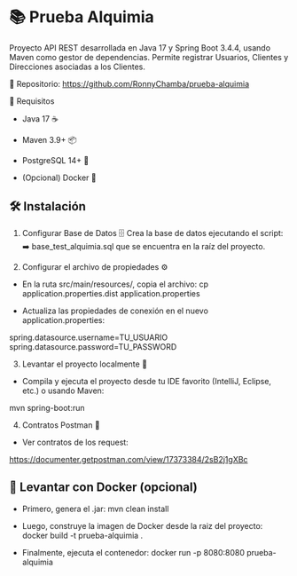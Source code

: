 
# 📚 Prueba Alquimia  

Proyecto API REST desarrollada en Java 17 y Spring Boot 3.4.4, usando Maven como gestor de dependencias.
Permite registrar Usuarios, Clientes y Direcciones asociadas a los Clientes.

🔗 Repositorio: https://github.com/RonnyChamba/prueba-alquimia

📌 Requisitos  
  - Java 17 ☕
  
  - Maven 3.9+ 📦
  
  - PostgreSQL 14+ 🐘
  
  - (Opcional) Docker 🐳

## 🛠️ Instalación  
1. Configurar Base de Datos 🗄️
Crea la base de datos ejecutando el script:  
➡️ base_test_alquimia.sql que se encuentra en la raíz del proyecto.


2. Configurar el archivo de propiedades ⚙️
- En la ruta src/main/resources/, copia el archivo:
cp application.properties.dist application.properties

- Actualiza las propiedades de conexión en el nuevo application.properties:

spring.datasource.username=TU_USUARIO
spring.datasource.password=TU_PASSWORD

3. Levantar el proyecto localmente 🚀
- Compila y ejecuta el proyecto desde tu IDE favorito (IntelliJ, Eclipse, etc.) o usando Maven:

mvn spring-boot:run


4. Contratos Postman 🚀
- Ver contratos de los request:

https://documenter.getpostman.com/view/17373384/2sB2j1gXBc

## 🐳 Levantar con Docker (opcional)

- Primero, genera el .jar:
mvn clean install

- Luego, construye la imagen de Docker desde la raiz del proyecto:
docker build -t prueba-alquimia .

- Finalmente, ejecuta el contenedor:
docker run -p 8080:8080 prueba-alquimia
